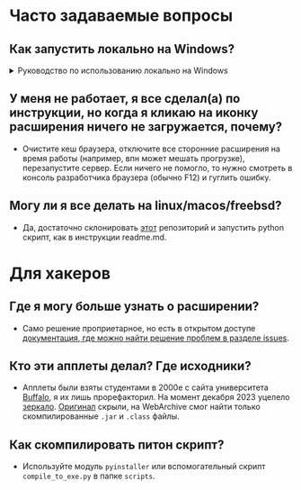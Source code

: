 # Часто задаваемые вопросы

## Как запустить локально на Windows?

<details>
  <summary>Руководство по использованию локально на Windows</summary>
  
  1. Установите <a href = "https://chromewebstore.google.com/detail/cheerpj-applet-runner/bbmolahhldcbngedljfadjlognfaaein">CheerpJ плагин</a>
  
  ![msedge_P5HepHXSzr](https://github.com/rfapplets/modern-lab-comp-applets/assets/60469435/b2f387b8-5ac3-45e8-91f2-4ea885dc257c)
  
  2. Скачайте <a href="https://github.com/rfapplets/modern-lab-comp-applets/releases">архив, соответствующий вашей операционной системе</a> 
  
  3. Запустите файл `start_server.exe`, расположенный в корневом каталоге репозитория, и нажмите кнопку `Start`
  
  ![image](https://github.com/rfapplets/modern-lab-comp-applets/assets/60469435/91cf1bf5-95df-4c27-8351-8b0668bdc51e)
  
  4. Убедитесь, что сервер запущен
  
  ![image](https://github.com/rfapplets/modern-lab-comp-applets/assets/60469435/4f1cb012-065d-4e4c-9e72-03e877e800a0)
  
  5. Нажмите кнопку `Open URL`
  
  ![image](https://github.com/rfapplets/modern-lab-comp-applets/assets/60469435/ede82c03-7c8f-43e8-aed3-1dcd345acb26)
  
  6. Теперь вы готовы к работе. Убедитесь, что URL открыт в браузере, в котором вы установили расширение.
  
  ![image](https://github.com/rfapplets/modern-lab-comp-applets/assets/60469435/d5cba673-c801-4b6b-a8a5-e4191e4a4b2f)
  
  7. Перейдите на вкладку с апплетом и, увидев красный текст, нажмите на иконку расширения cheerpj.

  7.1. Перейти к расширениям.
  ![image](https://github.com/rfapplets/rfapplets.github.io/assets/60469435/e36ea88b-c319-4cb7-ae52-fa338cc3bfa3)

  7.2. Нажать на иконку CheerpJ Applet Runner.
  ![image](https://github.com/rfapplets/rfapplets.github.io/assets/60469435/902c3fbe-f74b-4537-9c3a-f1896dbc4fee)

  7.3. Убедиться в том, что началась загрузка апплета.
  ![image](https://github.com/rfapplets/rfapplets.github.io/assets/60469435/98ff24f8-b383-404e-a12e-7bc028422d4e)
  
  8. По завершении работы нажмите кнопку `Stop` или просто закройте программу.
  
  ![image](https://github.com/rfapplets/modern-lab-comp-applets/assets/60469435/cd863678-a52b-4153-950b-21112a8e9292)
</details>

## У меня не работает, я все сделал(а) по инструкции, но когда я кликаю на иконку расширения ничего не загружается, почему?

- Очистите кеш браузера, отключите все сторонние расширения на время работы (например, впн может мешать прогрузке),
  перезапустите сервер. Если ничего не помогло, то нужно смотреть в консоль разработчика браузера (обычно F12) и гуглить
  ошибку.

## Могу ли я все делать на linux/macos/freebsd?

- Да, достаточно склонировать [этот](https://github.com/rfapplets/modern-lab-comp-applets/tree/master) репозиторий и
  запустить python скрипт, как в инструкции readme.md.



# Для хакеров


## Где я могу больше узнать о расширении?

- Само решение проприетарное, но есть в открытом
  доступе [документация, где можно найти решение проблем в разделе issues](https://github.com/leaningtech/cheerpj-appletrunner).

## Кто эти апплеты делал? Где исходники?

- Апплеты были взяты студентами в 2000е с сайта университета [Buffalo](https://www.buffalo.edu/), я их лишь
  прорефакторил. На момент декабря 2023
  уцелело [зеркало](https://www.acsu.buffalo.edu/~wie/applet/applet.old). [Оригинал](http://jas.eng.buffalo.edu/)
  скрыли, на WebArchive смог найти только скомпилированные `.jar` и `.class` файлы.

## Как скомпилировать питон скрипт?

- Используйте модуль `pyinstaller` или вспомогательный скрипт `compile_to_exe.py` в папке `scripts`.
